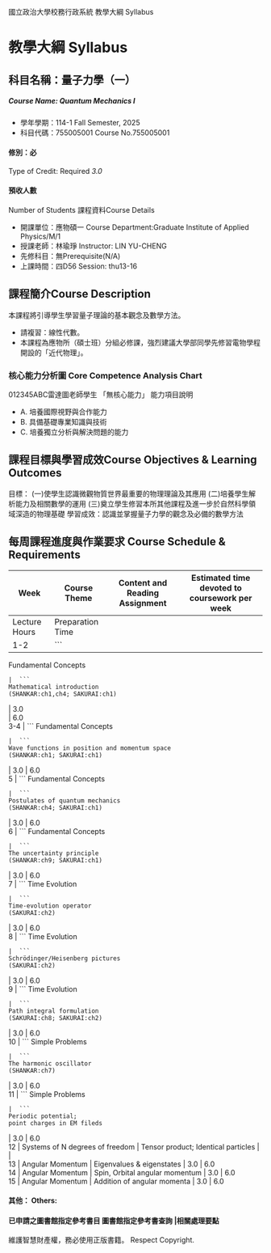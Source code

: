 國立政治大學校務行政系統 教學大綱 Syllabus
# 教學大綱 Syllabus
##  科目名稱：量子力學（一） 
#####  Course Name: Quantum Mechanics I
  * 學年學期：114-1 Fall Semester, 2025 
  * 科目代碼：755005001 Course No.755005001
#### 修別：必
Type of Credit: Required 
_3.0_
#### 預收人數
Number of Students
課程資料Course Details
  * 開課單位：應物碩一 Course Department:Graduate Institute of Applied Physics/M/1 
  * 授課老師：林瑜琤 Instructor: LIN YU-CHENG 
  * 先修科目：無Prerequisite(N/A)
  * 上課時間：四D56 Session: thu13-16
##  課程簡介Course Description
本課程將引導學生學習量子理論的基本觀念及數學方法。
  * 請複習：線性代數。
  * 本課程為應物所（碩士班）分組必修課，強烈建議大學部同學先修習電物學程開設的「近代物理」。
###  核心能力分析圖 Core Competence Analysis Chart
012345ABC雷達圖老師學生
「無核心能力」 
能力項目說明
  * A. 培養國際視野與合作能力
  * B. 具備基礎專業知識與技術
  * C. 培養獨立分析與解決問題的能力
##  課程目標與學習成效Course Objectives & Learning Outcomes 
目標：
(一)使學生認識微觀物質世界最重要的物理理論及其應用
(二)培養學生解析能力及相關數學的運用
(三)奠立學生修習本所其他課程及進一步於自然科學領域深造的物理基礎
學習成效：認識並掌握量子力學的觀念及必備的數學方法
##  每周課程進度與作業要求 Course Schedule & Requirements
Week |  Course Theme |  Content and Reading Assignment | Estimated time devoted to coursework per week  
---|---|---|---  
Lecture Hours | Preparation Time  
1-2 |  ```
Fundamental Concepts
```
|  ```
Mathematical introduction
(SHANKAR:ch1,ch4; SAKURAI:ch1)
```
|  3.0  
|  6.0  
3-4 |  ```
Fundamental Concepts
```
|  ```
Wave functions in position and momentum space
(SHANKAR:ch1; SAKURAI:ch1)
```
|  3.0 |  6.0  
5 |  ```
Fundamental Concepts
```
|  ```
Postulates of quantum mechanics
(SHANKAR:ch4; SAKURAI:ch1)
```
|  3.0 |  6.0  
6 |  ```
Fundamental Concepts
```
|  ```
The uncertainty principle
(SHANKAR:ch9; SAKURAI:ch1)
```
|  3.0 |  6.0  
7 |  ```
Time Evolution
```
|  ```
Time-evolution operator
(SAKURAI:ch2)
```
|  3.0 |  6.0  
8 |  ```
Time Evolution
```
|  ```
Schrödinger/Heisenberg pictures
(SAKURAI:ch2)
```
|  3.0 |  6.0  
9 |  ```
Time Evolution
```
|  ```
Path integral formulation
(SAKURAI:ch8; SAKURAI:ch2)
```
|  3.0 |  6.0  
10 |  ```
Simple Problems 
```
|  ```
The harmonic oscillator
(SHANKAR:ch7)
```
|  3.0 |  6.0  
11 |  ```
Simple Problems 
```
|  ```
Periodic potential;
point charges in EM fileds
```
|  3.0 |  6.0  
12 | Systems of N degrees of freedom |  Tensor product; Identical particles |  |   
13 |  Angular Momentum |  Eigenvalues & eigenstates |  3.0 |  6.0  
14 |  Angular Momentum |  Spin, Orbital angular momentum |  3.0 |  6.0  
15 |  Angular Momentum |  Addition of angular momenta | 3.0 | 6.0  
####  其他： Others:
####  已申請之圖書館指定參考書目  圖書館指定參考書查詢 |相關處理要點
維護智慧財產權，務必使用正版書籍。 Respect Copyright.